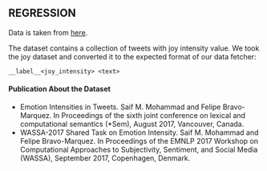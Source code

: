 ## REGRESSION

Data is taken from [here](http://saifmohammad.com/WebPages/EmotionIntensity-SharedTask.html).

The dataset contains a collection of tweets with joy intensity value.
We took the joy dataset and converted it to the expected format of our data fetcher:
```
__label__<joy_intensity> <text>
```

#### Publication About the Dataset

* Emotion Intensities in Tweets. Saif M. Mohammad and Felipe Bravo-Marquez. In Proceedings of the sixth joint conference on lexical and computational semantics (*Sem), August 2017, Vancouver, Canada.
* WASSA-2017 Shared Task on Emotion Intensity. Saif M. Mohammad and Felipe Bravo-Marquez. In Proceedings of the EMNLP 2017 Workshop on Computational Approaches to Subjectivity, Sentiment, and Social Media (WASSA), September 2017, Copenhagen, Denmark.
